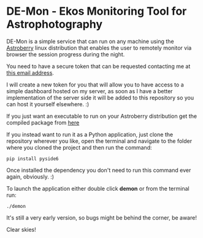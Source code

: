 # DE-Mon - Ekos Monitoring Tool for Astrophotography
DE-Mon is a simple service that can run on any machine using the [Astroberry](https://www.astroberry.io/) linux distribution that enables the user to remotely monitor via browser the session progress during the night.

You need to have a secure token that can be requested contacting me at [this email address](mailto:astropills.it@gmail.com).

I will create a new token for you that will allow you to have access to a simple dashboard hosted on my server, as soon as I have a better implementation of the server side it will be added to this repository so you can host it yourself elsewhere. :)

If you just want an executable to run on your Astroberry distribution get the compiled package from [here](https://github.com/aktasway-it/de-mon/releases)

If you instead want to run it as a Python application, just clone the repository wherever you like, open the terminal and navigate to the folder where you cloned the project and then run the command:

`pip install pyside6`

Once installed the dependency you don't need to run this command ever again, obviously. :)

To launch the application either double click **demon** or from the terminal run:

`./demon`

It's still a very early version, so bugs might be behind the corner, be aware!

Clear skies!